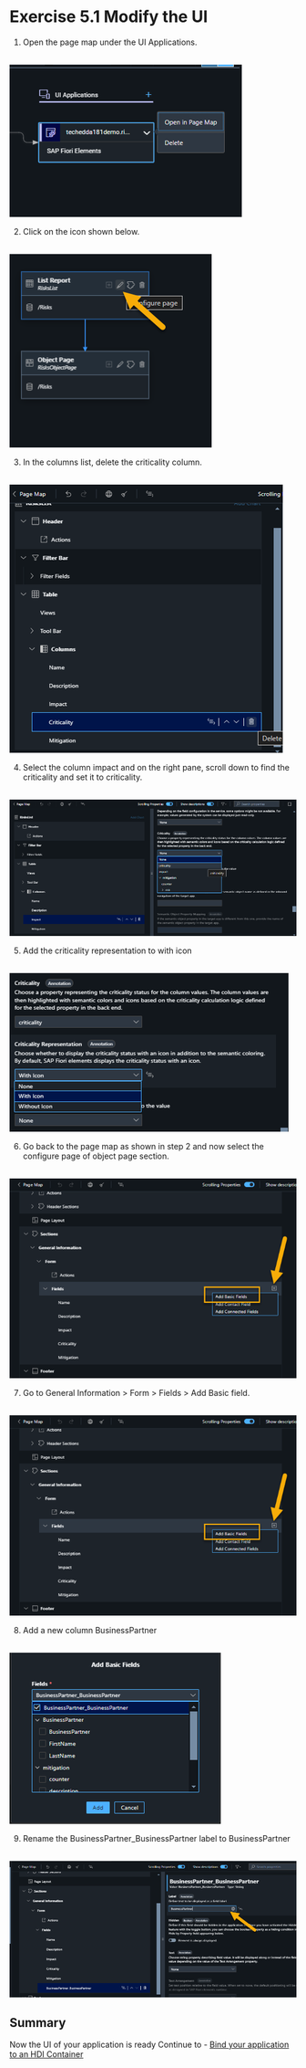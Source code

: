 # Exercise 5.1 Modify the UI 

1. Open the page map under the UI Applications.

<br>![](/exercises/ex5/ex5.1/images/pagemap.png)

2. Click on the icon shown below. 

<br>![](/exercises/ex5/ex5.1/images/editpagemap.png)

3. In the columns list, delete the criticality column.

<br>![](/exercises/ex5/ex5.1/images/delcrit.png)

4. Select the column impact and on the right pane, scroll down to find the criticality and set it to criticality.

<br>![](/exercises/ex5/ex5.1/images/selcrit.png)

5. Add the criticality representation to with icon

<br>![](/exercises/ex5/ex5.1/images/criticon.png)

6. Go back to the page map as shown in step 2 and now select the configure page of object page section.

<br>![](/exercises/ex5/ex5.1/images/editobject.png)

7. Go to General Information > Form > Fields > Add Basic field.

<br>![](/exercises/ex5/ex5.1/images/editobject.png)

8. Add a new column BusinessPartner 

<br>![](/exercises/ex5/ex5.1/images/addbp.png)

9. Rename the BusinessPartner_BusinessPartner label to BusinessPartner 

<br>![](/exercises/ex5/ex5.1/images/renamebp.png)


## Summary

Now the UI of your application is ready
Continue to - [Bind your application to an HDI Container ](exercises/ex6/)
